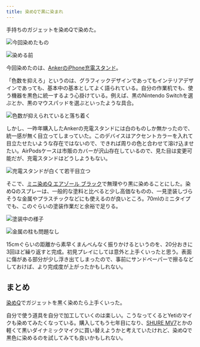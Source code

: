```yaml
---
title: 染めQで黒に染まれ
---
```

手持ちのガジェットを染めQで染めた。

![](https://lh5.googleusercontent.com/FWH9T3cPdE9vGnKhmwm64By6voUILtQfOHQyzOgaKqAjPNipJ2vivI7lQzPEmYTR6kBYi-pSMYG-TxFtGJTQxSYXRBUCFmb8ArLMtvI6pioOvFyfn170dtfVqF4nsYU8YInrWbPYcrVeCy42JNZXbQ "今回染めたもの")

![](https://lh3.googleusercontent.com/BVL5IZe0UzUbhgJsc_lRF_aokqIYTkdGZEg6FyIxfqFpcd7Nv3o6iyNDNJvpKwDYLjtg5s_cQLe7BWUotfw_XqKKzYdi5VolUwQ1-KA5IEHlkwzkFZA69z1NNbZPBP2O6r95M2oLAdHMvetvASUhog "染める前")

今回染めたのは、[AnkerのiPhone充電スタンド](https://r7kamura.com/articles/2021-09-06-anker-iphone-stand)。

「色数を抑えろ」というのは、グラフィックデザインであってもインテリアデザインであっても、基本中の基本としてよく語られている。自分の作業机でも、使う機器を黒色に統一するよう心掛けている。例えば、黒のNintendo Switchを選ぶとか、黒のマウスパッドを選ぶといったような具合。

![](https://lh3.googleusercontent.com/8hxspZfv0dBqVDXxEeIY2WL9GpZkS2oIHDrJsKVteyOUcuu_ibn3yVFRVyu8v1Wa5HbpHeP0Pvg0PrNPaOJCJYNh61D0h2-yqF6IzDk_4TP98awrqUGQqDPrqSBt_08ZPk-4Q6jMuZlkMzQ7m4SWxw "色数が抑えられていると落ち着く")

しかし、一昨年購入したAnkerの充電スタンドには白のものしか無かったので、統一感が無く目立ってしまっていた。このデバイスはアクセントカラーを入れて目立たせたいような存在ではないので、できれば周りの色と合わせて溶け込ませたい。AirPodsケースは市販のカバーが沢山存在しているので、見た目は変更可能だが、充電スタンドはどうしようもない。

![](https://lh5.googleusercontent.com/3fyduILgnt2VkhJAEyseoGSfFx6Y5tnzrSfnPN91D73GXp0zINZfqwobep36KHgZNsWRKxuShWRBJDg80JZ66qFrjQ4-41edooe7FOi39EJcwygN5t0J_K9fr1TAwxPIUS-Uiho73CMI2d9Em6SELg "充電スタンドが白くて若干目立つ")

そこで、[ミニ染めQ エアゾール ブラック](https://www.amazon.co.jp/dp/B003QMFUKO)で無理やり黒に染めることにした。染めQのスプレーは、一般的な塗料と比べると少し高価なものの、一見塗装しづらそうな金属やプラスチックなどにも使えるのが良いところ。70mlのミニタイプでも、このぐらいの塗装作業だと余裕で足りる。

![](https://lh3.googleusercontent.com/j5uFUssUvmVQgfTvtUs8pNvh-2RmruPuHQ2JQnHaaTB2yLS52l4M2TFa0DYklxK0PTj_VL49RFLu9enpFpkHHSalA6dmTd7Z-_Gr51nwAfHY_wLjs41AyaL2yV9PLjR2gFMLN6ao-BqeNTE_5phOaQ "塗装中の様子")

![](https://lh5.googleusercontent.com/ZNsvSkrKi7kwO38fWSDIt52vRg1yEDtY-caRPRiXSdwe698odlKq50arFvwH6pC2GUbG9t-oYCekQEsOyZubnnixb3ZAAowfqe0UpAFVSRERcFjB_D5X8TX-dilW7GUSYrQozCXD1FlT5JScbqcw6A "金属の柱も問題なし")

15cmぐらいの距離から素早くまんべんなく振りかけるというのを、20分おきに3回ほど繰り返すと完成。初見プレイにしては意外と上手くいったと思う。表面に傷がある部分が少し浮き出てしまったので、事前にサンドペーパーで擦るなどしておけば、より完成度が上がったかもしれない。

まとめ
---

[染めQ](https://www.amazon.co.jp/dp/B003QMFUKO)でガジェットを黒く染めたら上手くいった。

自分で使う道具を自分で加工していくのは楽しい。こうなってくるとYetiのマイクも染めてみたくなっている。購入してもう七年目になり、[SHURE MV7](https://www.amazon.co.jp/dp/B08KY7G1GV)とかの軽くて黒いダイナミックマイクに買い替えようかと考えていたけれど、染めQで黒色に染めるのを試してみても良いかもしれない。
